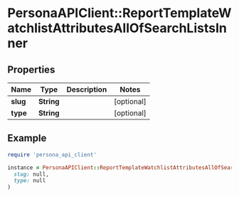 # PersonaAPIClient::ReportTemplateWatchlistAttributesAllOfSearchListsInner

## Properties

| Name | Type | Description | Notes |
| ---- | ---- | ----------- | ----- |
| **slug** | **String** |  | [optional] |
| **type** | **String** |  | [optional] |

## Example

```ruby
require 'persona_api_client'

instance = PersonaAPIClient::ReportTemplateWatchlistAttributesAllOfSearchListsInner.new(
  slug: null,
  type: null
)
```


